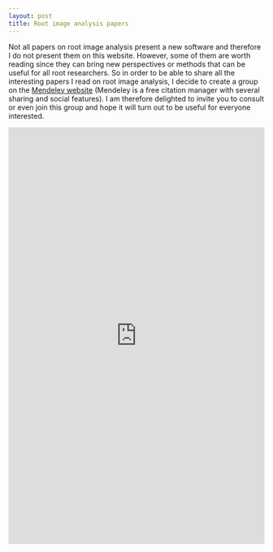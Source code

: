 ```yaml
---
layout: post
title: Root image analysis papers
---
```


Not all papers on root image analysis present a new software and therefore I do not present them on this website. However, some of them are worth reading since they can bring new perspectives or methods that can be useful for all root researchers. So in order to be able to share all the interesting papers I read on root image analysis, I decide to create a group on the [Mendeley website](http://www.mendeley.com) (Mendeley is a free citation manager with several sharing and social features). I am therefore delighted to invite you to consult or even join this group and hope it will turn out to be useful for everyone interested.

<div align="center"><iframe style="width: 100%; height: 820px;" src="http://www.mendeley.com/groups/2469541/root-image-analysis/widget/17/10/" frameborder="0"></iframe></div>

